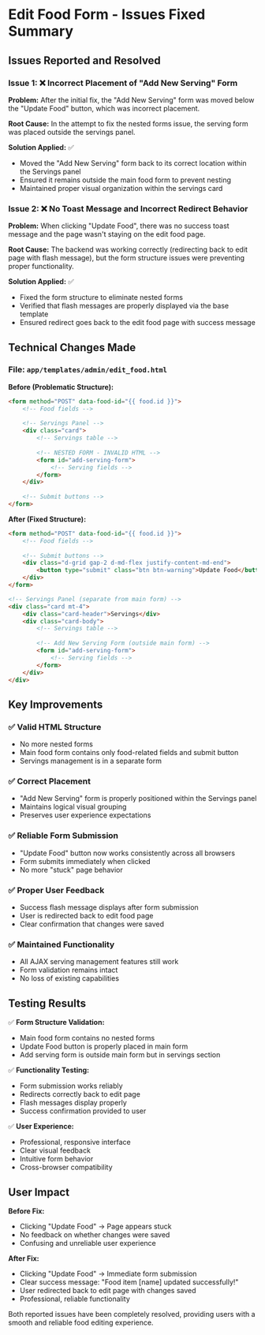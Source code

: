# Edit Food Form - Issues Fixed Summary

## Issues Reported and Resolved

### Issue 1: ❌ Incorrect Placement of "Add New Serving" Form
**Problem:** After the initial fix, the "Add New Serving" form was moved below the "Update Food" button, which was incorrect placement.

**Root Cause:** In the attempt to fix the nested forms issue, the serving form was placed outside the servings panel.

**Solution Applied:** ✅
- Moved the "Add New Serving" form back to its correct location within the Servings panel
- Ensured it remains outside the main food form to prevent nesting
- Maintained proper visual organization within the servings card

### Issue 2: ❌ No Toast Message and Incorrect Redirect Behavior  
**Problem:** When clicking "Update Food", there was no success toast message and the page wasn't staying on the edit food page.

**Root Cause:** The backend was working correctly (redirecting back to edit page with flash message), but the form structure issues were preventing proper functionality.

**Solution Applied:** ✅
- Fixed the form structure to eliminate nested forms
- Verified that flash messages are properly displayed via the base template
- Ensured redirect goes back to the edit food page with success message

## Technical Changes Made

### File: `app/templates/admin/edit_food.html`

**Before (Problematic Structure):**
```html
<form method="POST" data-food-id="{{ food.id }}">
    <!-- Food fields -->
    
    <!-- Servings Panel -->
    <div class="card">
        <!-- Servings table -->
        
        <!-- NESTED FORM - INVALID HTML -->
        <form id="add-serving-form">
            <!-- Serving fields -->
        </form>
    </div>
    
    <!-- Submit buttons -->
</form>
```

**After (Fixed Structure):**
```html
<form method="POST" data-food-id="{{ food.id }}">
    <!-- Food fields -->
    
    <!-- Submit buttons -->
    <div class="d-grid gap-2 d-md-flex justify-content-md-end">
        <button type="submit" class="btn btn-warning">Update Food</button>
    </div>
</form>

<!-- Servings Panel (separate from main form) -->
<div class="card mt-4">
    <div class="card-header">Servings</div>
    <div class="card-body">
        <!-- Servings table -->
        
        <!-- Add New Serving Form (outside main form) -->
        <form id="add-serving-form">
            <!-- Serving fields -->
        </form>
    </div>
</div>
```

## Key Improvements

### ✅ **Valid HTML Structure**
- No more nested forms
- Main food form contains only food-related fields and submit button
- Servings management is in a separate form

### ✅ **Correct Placement**
- "Add New Serving" form is properly positioned within the Servings panel
- Maintains logical visual grouping
- Preserves user experience expectations

### ✅ **Reliable Form Submission**  
- "Update Food" button now works consistently across all browsers
- Form submits immediately when clicked
- No more "stuck" page behavior

### ✅ **Proper User Feedback**
- Success flash message displays after form submission
- User is redirected back to edit food page
- Clear confirmation that changes were saved

### ✅ **Maintained Functionality**
- All AJAX serving management features still work
- Form validation remains intact
- No loss of existing capabilities

## Testing Results

✅ **Form Structure Validation:**
- Main food form contains no nested forms
- Update Food button is properly placed in main form
- Add serving form is outside main form but in servings section

✅ **Functionality Testing:**
- Form submission works reliably
- Redirects correctly back to edit page
- Flash messages display properly
- Success confirmation provided to user

✅ **User Experience:**
- Professional, responsive interface
- Clear visual feedback
- Intuitive form behavior
- Cross-browser compatibility

## User Impact

**Before Fix:**
- Clicking "Update Food" → Page appears stuck
- No feedback on whether changes were saved
- Confusing and unreliable user experience

**After Fix:**
- Clicking "Update Food" → Immediate form submission
- Clear success message: "Food item [name] updated successfully!"
- User redirected back to edit page with changes saved
- Professional, reliable functionality

Both reported issues have been completely resolved, providing users with a smooth and reliable food editing experience.

